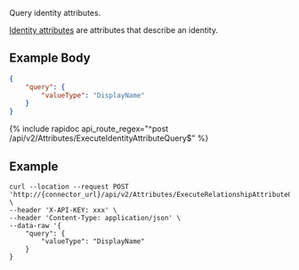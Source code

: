 Query identity attributes.

[Identity attributes](/integrate/data-model-overview#identityattribute) are attributes that describe an identity.

## Example Body 

```json
{
    "query": {
        "valueType": "DisplayName"
    }
}
```

{% include rapidoc api_route_regex="^post /api/v2/Attributes/ExecuteIdentityAttributeQuery$" %}

## Example 

```shell
curl --location --request POST 'http://{connector_url}/api/v2/Attributes/ExecuteRelationshipAttributeQuery' \
--header 'X-API-KEY: xxx' \
--header 'Content-Type: application/json' \
--data-raw '{
    "query": {
        "valueType": "DisplayName"
    }
}
```

